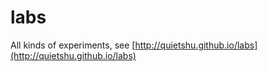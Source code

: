 # labs

All kinds of experiments, see [http://quietshu.github.io/labs](http://quietshu.github.io/labs)
